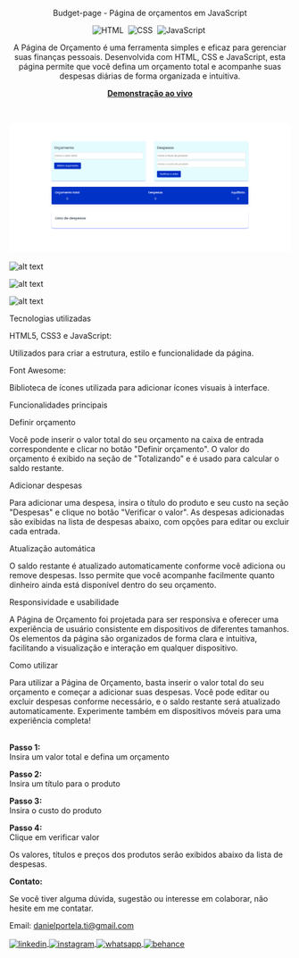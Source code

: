<div align="center">

Budget-page - Página de orçamentos em JavaScript

![HTML](https://img.shields.io/badge/-HTML-0D1117?style=for-the-badge&logo=html5&labelColor=0D1117)&nbsp;
![CSS](https://img.shields.io/badge/-CSS-0D1117?style=for-the-badge&logo=CSS3&logoColor=blue&labelColor=0D1117)&nbsp;
![JavaScript](https://img.shields.io/badge/-javascript-0D1117?style=for-the-badge&logo=javascript&logoColor=yellow&labelColor=0D1117)&nbsp;

<p>A Página de Orçamento é uma ferramenta simples e eficaz para gerenciar suas finanças pessoais. Desenvolvida com HTML, CSS e JavaScript, esta página permite que você defina um orçamento total e acompanhe suas despesas diárias de forma organizada e intuitiva.</p>

<a href="https://pagebudget.netlify.app/" target="_blank"><strong>Demonstração ao vivo</strong></a>
</div><br>

![alt text](preview.png)

![alt text](preview-falha.png)

![alt text](preview-result.png)

![alt text](preview-responsive.jpg)

Tecnologias utilizadas

HTML5, CSS3 e JavaScript: 

Utilizados para criar a estrutura, estilo e funcionalidade da página.

Font Awesome: 

Biblioteca de ícones utilizada para adicionar ícones visuais à interface.

Funcionalidades principais

Definir orçamento

Você pode inserir o valor total do seu orçamento na caixa de entrada correspondente e clicar no botão "Definir orçamento".
O valor do orçamento é exibido na seção de "Totalizando" e é usado para calcular o saldo restante.

Adicionar despesas

Para adicionar uma despesa, insira o título do produto e seu custo na seção "Despesas" e clique no botão "Verificar o valor".
As despesas adicionadas são exibidas na lista de despesas abaixo, com opções para editar ou excluir cada entrada.

Atualização automática

O saldo restante é atualizado automaticamente conforme você adiciona ou remove despesas.
Isso permite que você acompanhe facilmente quanto dinheiro ainda está disponível dentro do seu orçamento.

Responsividade e usabilidade

A Página de Orçamento foi projetada para ser responsiva e oferecer uma experiência de usuário consistente em dispositivos de diferentes tamanhos. Os elementos da página são organizados de forma clara e intuitiva, facilitando a visualização e interação em qualquer dispositivo.

Como utilizar

Para utilizar a Página de Orçamento, basta inserir o valor total do seu orçamento e começar a adicionar suas despesas. Você pode editar ou excluir despesas conforme necessário, e o saldo restante será atualizado automaticamente. Experimente também em dispositivos móveis para uma experiência completa!

<br><b>Passo 1:</b><br>
Insira um valor total e defina um orçamento

<b>Passo 2:</b><br>
Insira um título para o produto

<b>Passo 3:</b><br>
Insira o custo do produto

<b>Passo 4:</b><br>
Clique em verificar valor

Os valores, títulos e preços dos produtos serão exibidos abaixo da lista de despesas.

<b>Contato:</b>

Se você tiver alguma dúvida, sugestão ou interesse em colaborar, não hesite em me contatar.

Email: <a href="mailto:danielportela.ti@gmail.com">danielportela.ti@gmail.com</a>

<a href="https://linkedin.com/in/danielengineer" target="_blank">
  <img align="center" src="https://img.shields.io/badge/ - LinkedIn-05122A?style=flat&logo=linkedin" alt="linkedin"/>
</a>
 <a href="https://instagram.com/danielengineer_" target="_blank">
 <img align="center" src="https://img.shields.io/badge/ - Instagram-05122A?style=flat&logo=instagram" alt="instagram"/>
</a>
 <a href="https://wa.me/77999109489" target="_blank">
 <img align="center" src="https://img.shields.io/badge/-Whatsapp-05122A?style=flat&logo=whatsapp" alt="whatsapp"/>
</a>
<a href="https://www.behance.net/danielengineer_" target="_blank">
 <img align="center" src="https://img.shields.io/badge/-behance-05122A?style=flat&logo=behance" alt="behance"/>
</a>

